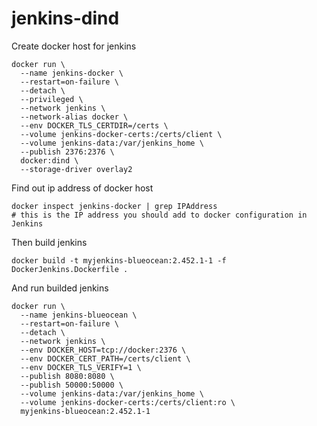 # jenkins-dind

Create docker host for jenkins 

```
docker run \
  --name jenkins-docker \
  --restart=on-failure \
  --detach \
  --privileged \
  --network jenkins \
  --network-alias docker \
  --env DOCKER_TLS_CERTDIR=/certs \
  --volume jenkins-docker-certs:/certs/client \
  --volume jenkins-data:/var/jenkins_home \
  --publish 2376:2376 \
  docker:dind \
  --storage-driver overlay2
```

Find out ip address of docker host 
```
docker inspect jenkins-docker | grep IPAddress
# this is the IP address you should add to docker configuration in Jenkins 
```

Then build jenkins 
```
docker build -t myjenkins-blueocean:2.452.1-1 -f DockerJenkins.Dockerfile .
```

And run builded jenkins 
```
docker run \
  --name jenkins-blueocean \
  --restart=on-failure \
  --detach \
  --network jenkins \
  --env DOCKER_HOST=tcp://docker:2376 \
  --env DOCKER_CERT_PATH=/certs/client \
  --env DOCKER_TLS_VERIFY=1 \
  --publish 8080:8080 \
  --publish 50000:50000 \
  --volume jenkins-data:/var/jenkins_home \
  --volume jenkins-docker-certs:/certs/client:ro \
  myjenkins-blueocean:2.452.1-1
```